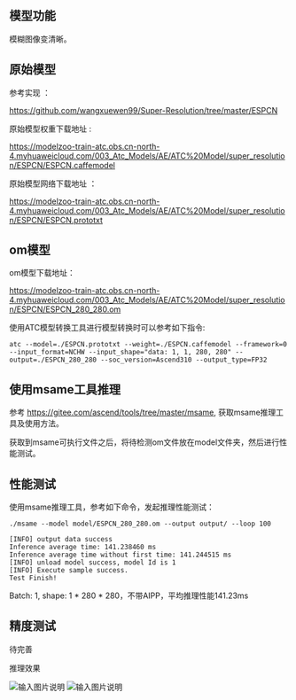 ## 模型功能

模糊图像变清晰。

## 原始模型

参考实现 ：

https://github.com/wangxuewen99/Super-Resolution/tree/master/ESPCN

原始模型权重下载地址 :

https://modelzoo-train-atc.obs.cn-north-4.myhuaweicloud.com/003_Atc_Models/AE/ATC%20Model/super_resolution/ESPCN/ESPCN.caffemodel

原始模型网络下载地址 ：

https://modelzoo-train-atc.obs.cn-north-4.myhuaweicloud.com/003_Atc_Models/AE/ATC%20Model/super_resolution/ESPCN/ESPCN.prototxt


## om模型

om模型下载地址：

https://modelzoo-train-atc.obs.cn-north-4.myhuaweicloud.com/003_Atc_Models/AE/ATC%20Model/super_resolution/ESPCN/ESPCN_280_280.om

使用ATC模型转换工具进行模型转换时可以参考如下指令:

```
atc --model=./ESPCN.prototxt --weight=./ESPCN.caffemodel --framework=0 --input_format=NCHW --input_shape="data: 1, 1, 280, 280" --output=./ESPCN_280_280 --soc_version=Ascend310 --output_type=FP32
```

## 使用msame工具推理

参考 https://gitee.com/ascend/tools/tree/master/msame, 获取msame推理工具及使用方法。

获取到msame可执行文件之后，将待检测om文件放在model文件夹，然后进行性能测试。

## 性能测试

使用msame推理工具，参考如下命令，发起推理性能测试： 

```
./msame --model model/ESPCN_280_280.om --output output/ --loop 100
```

```
[INFO] output data success
Inference average time: 141.238460 ms
Inference average time without first time: 141.244515 ms
[INFO] unload model success, model Id is 1
[INFO] Execute sample success.
Test Finish!
```

Batch: 1, shape: 1 * 280 * 280，不带AIPP，平均推理性能141.23ms

## 精度测试

待完善

推理效果

![输入图片说明](https://images.gitee.com/uploads/images/2021/0204/135517_350973c4_8070502.png "head_GT_bicubic.png")
![输入图片说明](https://images.gitee.com/uploads/images/2021/0204/135526_edd3f8e8_8070502.png "head_GT_ESPCN.png")
